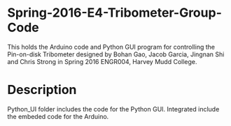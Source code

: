 # Spring-2016-E4-Tribometer-Group-Code
This holds the Arduino code and Python GUI program for controlling the Pin-on-disk Tribometer designed by Bohan Gao, Jacob Garcia, Jingnan Shi and Chris Strong in Spring 2016 ENGR004, Harvey Mudd College.

# Description

Python_UI folder includes the code for the Python GUI. Integrated include the embeded code for the Arduino.
